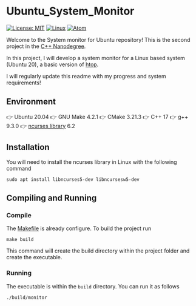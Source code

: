 # Ubuntu_System_Monitor
[![License: MIT](https://img.shields.io/badge/License-MIT-yellow.svg)](https://opensource.org/licenses/MIT) [![Linux](https://svgshare.com/i/Zhy.svg)](https://svgshare.com/i/Zhy.svg) [![Atom](https://badgen.net/badge/icon/atom?icon=atom&label)](https://atom.io)

Welcome to the System monitor for Ubuntu repository! This is the second project in the [C++ Nanodegree](https://www.udacity.com/course/c-plus-plus-nanodegree--nd213).

In this project, I will develop a system monitor for a Linux based system (Ubuntu 20), a basic version of [htop](https://htop.dev).

I will regularly update this readme with my progress and system requirements!

<!-- <p align="center"><img src="img/Terminal.png" width="400" height="300" alt="Image of the terminal"/> <img src="img/Results.png" width="300" height="300" alt="Image of the results"/> </p> -->

## Environment
👉 Ubuntu 20.04
👉 GNU Make 4.2.1
👉 CMake 3.21.3
👉 C++ 17
👉 g++ 9.3.0
👉 [ncurses library](https://invisible-island.net/ncurses/announce.html) 6.2

## Installation
You will need to install the ncurses library in Linux with the following command
```
sudo apt install libncurses5-dev libncursesw5-dev
```

## Compiling and Running
### Compile
The [Makefile](Makefile) is already configure. To build the project run
```
make build
```
This command will create the build directory within the project folder and create the executable.

### Running
The executable is within the `build` directory. You can run it as follows
```
./build/monitor
```
